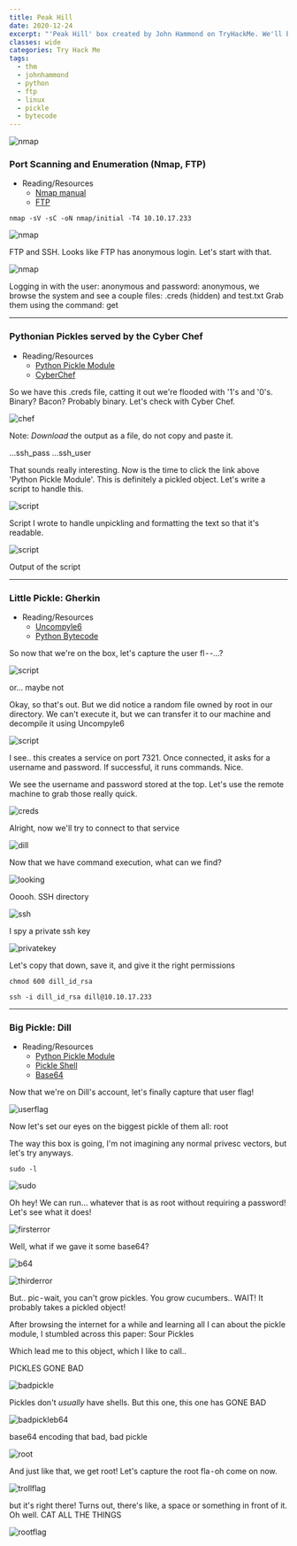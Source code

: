 ```yaml
---
title: Peak Hill
date: 2020-12-24
excerpt: "'Peak Hill' box created by John Hammond on TryHackMe. We'll be checking out a FTP server with anonymous login, Python's pickle module and a neat custom challenge that we need to exploit."
classes: wide
categories: Try Hack Me
tags:
  - thm
  - johnhammond
  - python
  - ftp
  - linux
  - pickle
  - bytecode
---
```


![nmap](/assets/images/thm/peakhill/header.png)

### Port Scanning and Enumeration (Nmap, FTP)
* Reading/Resources
  * [Nmap manual](https://nmap.org/book/man.html)
  * [FTP](https://linux.die.net/man/1/ftp)

`nmap -sV -sC -oN nmap/initial -T4 10.10.17.233`

![nmap](/assets/images/thm/peakhill/nmap.png)

FTP and SSH. Looks like FTP has anonymous login. Let's start with that.

![nmap](/assets/images/thm/peakhill/ftp.png)


Logging in with the user: anonymous and password: anonymous, we browse the system and see a couple files: .creds (hidden) and test.txt
Grab them using the command: get

---

### Pythonian Pickles served by the Cyber Chef
* Reading/Resources
  * [Python Pickle Module](https://docs.python.org/3/library/pickle.html)
  * [CyberChef](https://gchq.github.io/CyberChef/)
  
  
  
  
So we have this .creds file, catting it out we're flooded with '1's and '0's. Binary? Bacon? Probably binary. Let's check with Cyber Chef.

![chef](/assets/images/thm/peakhill/cyberchef.png)

Note: *Download* the output as a file, do not copy and paste it.

…ssh_pass
…ssh_user

That sounds really interesting. Now is the time to click the link above 'Python Pickle Module'. This is definitely a pickled object. Let's write a script to handle this.

![script](/assets/images/thm/peakhill/script.png)

Script I wrote to handle unpickling and formatting the text so that it's readable.

![script](/assets/images/thm/peakhill/scriptoutput.png)

Output of the script

---

### Little Pickle: Gherkin
* Reading/Resources
  * [Uncompyle6](https://pypi.org/project/uncompyle6/)
  * [Python Bytecode](https://opensource.com/article/18/4/introduction-python-bytecode)
  
  
  
So now that we're on the box, let's capture the user fl - -…?

![script](/assets/images/thm/peakhill/initaccess.png)

or… maybe not

Okay, so that's out. But we did notice a random file owned by root in our directory. We can't execute it, but we can transfer it to our machine and decompile it using Uncompyle6

![script](/assets/images/thm/peakhill/bigscript.png)

I see.. this creates a service on port 7321. Once connected, it asks for a username and password. If successful, it runs commands. Nice.

We see the username and password stored at the top. Let's use the remote machine to grab those really quick.

![creds](/assets/images/thm/peakhill/getcreds.png)

Alright, now we'll try to connect to that service

![dill](/assets/images/thm/peakhill/dill.png)

Now that we have command execution, what can we find?

![looking](/assets/images/thm/peakhill/cmd.png)

Ooooh. SSH directory

![ssh](/assets/images/thm/peakhill/sshkey.png)

I spy a private ssh key

![privatekey](/assets/images/thm/peakhill/sshkey2.png)

Let's copy that down, save it, and give it the right permissions


`chmod 600 dill_id_rsa`

`ssh -i dill_id_rsa dill@10.10.17.233`

---

### Big Pickle: Dill
* Reading/Resources
  * [Python Pickle Module](https://docs.python.org/3/library/pickle.html)
  * [Pickle Shell](http://media.blackhat.com/bh-us-11/Slaviero/BH_US_11_Slaviero_Sour_Pickles_WP.pdf)
  * [Base64](https://linux.die.net/man/1/base64)
  
  
  
Now that we're on Dill's account, let's finally capture that user flag!

![userflag](/assets/images/thm/peakhill/userflag.png)

Now let's set our eyes on the biggest pickle of them all: root

The way this box is going, I'm not imagining any normal privesc vectors, but let's try anyways.

`sudo -l`

![sudo](/assets/images/thm/peakhill/sudo.png)

Oh hey! We can run… whatever that is as root without requiring a password! Let's see what it does!

![firsterror](/assets/images/thm/peakhill/firsterror.png)

Well, what if we gave it some base64?

![b64](/assets/images/thm/peakhill/b64.png)

![thirderror](/assets/images/thm/peakhill/thirderror.png)

But.. pic - wait, you can't grow pickles. You grow cucumbers.. WAIT! It probably takes a pickled object!

After browsing the internet for a while and learning all I can about the pickle module, I stumbled across this paper: Sour Pickles

Which lead me to this object, which I like to call..

PICKLES GONE BAD

![badpickle](/assets/images/thm/peakhill/picklesgonebad.png)

Pickles don't *usually* have shells. But this one, this one has GONE BAD

![badpickleb64](/assets/images/thm/peakhill/picklesgonebadb64.png)

base64 encoding that bad, bad pickle

![root](/assets/images/thm/peakhill/rootacquired.png)

And just like that, we get root! Let's capture the root fla - oh come on now.

![trollflag](/assets/images/thm/peakhill/trollflag.png)

but it's right there! Turns out, there's like, a space or something in front of it. Oh well. CAT ALL THE THINGS

![rootflag](/assets/images/thm/peakhill/rootflag.png)
